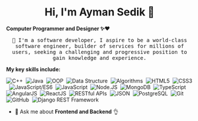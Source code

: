 <h1 align="center">Hi, I'm Ayman Sedik 👋</h1>

**Computer Programmer and Designer ✨❤️**
<p align="center">
<samp>📌 I'm a software developer, I aspire to be a world-class software engineer, builder of services for millions of users, 
 seeking a challenging and progressive position to gain knowledge and experience.</samp>
</p>
 
**My key skills include:**

![C++](https://img.shields.io/badge/C++-%23f2f2f2.svg?style=aquare&logo=C%2B%2B&logoColor=5294E6)&nbsp;
![Java](https://img.shields.io/badge/Java-%23f2f2f2.svg?style=flat-oval&logo=openjdk&logoColor=5294E2)&nbsp;
![OOP](https://img.shields.io/badge/OOP-%23f2f2f2.svg?style=flat-oval&logo=OOP&logoColor=5294E2)&nbsp;
![Data Structure](https://img.shields.io/badge/Data_Structure-%23f2f2f2.svg?style=flat-oval&logo=Data_Structure&logoColor=5294E2)&nbsp;
![Algorithms](https://img.shields.io/badge/Algorithms-%23f2f2f2.svg?style=flat-oval&logo=Algorithms&logoColor=5294E2)&nbsp;
![HTML5](https://img.shields.io/badge/HTML5-%23f2f2f2.svg?style=flat-oval&logo=HTML5&logoColor=5294E2)&nbsp;
![CSS3](https://img.shields.io/badge/CSS3-%23f2f2f2.svg?style=flat-oval&logo=CSS3&logoColor=5294E2)&nbsp;
![JavaScript/ES6](https://img.shields.io/badge/JavaScript/ES6-%23f2f2f2.svg?style=flat-oval&logo=javascript&logoColor=5294E2)&nbsp;
![JavaScript](https://img.shields.io/badge/-JavaScript-%23f2f2f2?style=flat-oval&logo=javascript&logoColor=5294E2)&nbsp;
![Node.JS](https://img.shields.io/badge/Node.JS/Express-%23f2f2f2.svg?style=flat-oval&logo=node.js&logoColor=5294E2)&nbsp;
![MongoDB](https://img.shields.io/badge/MongoDB-%23f2f2f2.svg?style=flat-oval&logo=MongoDB&logoColor=5294E2)&nbsp;
![TypeScript](https://img.shields.io/badge/TypeScript-%23f2f2f2.svg?style=flat-oval&logo=TypeScript&logoColor=5294E2)&nbsp;
![AngularJS](https://img.shields.io/badge/AngularJS-%23f2f2f2.svg?style=flat-oval&logo=angularjs&logoColor=5294E2)&nbsp; 
![ReactJS](https://img.shields.io/badge/ReactJS-%23f2f2f2.svg?style=flat-oval&logo=react&logoColor=5294E2)&nbsp; 
![RESTful APIs](https://img.shields.io/badge/RESTful_APIs-%23f2f2f2.svg?style=flat-oval&logo=RESTful_APIs&logoColor=5294E2)&nbsp; 
![JSON](https://img.shields.io/badge/JSON-%23f2f2f2.svg?style=flat-oval&logo=JSON&logoColor=5294E2)&nbsp; 
![PostgreSQL](https://img.shields.io/badge/PostgreSQL-%23f2f2f2.svg?style=flat-oval&logo=PostgreSQL&logoColor=5294E2)&nbsp; 
![Git](https://img.shields.io/badge/Git-%23f2f2f2.svg?style=flat-oval&logo=Git&logoColor=5294E2)&nbsp; 
![GitHub](https://img.shields.io/badge/GitHub-%23f2f2f2.svg?style=flat-oval&logo=GitHub&logoColor=5294E2)&nbsp;
![Django REST Framework](https://img.shields.io/badge/Django_REST_Framework-%23f2f2f2.svg?style=flat-oval&logo=django&logoColor=5294E2)&nbsp;
 


 
- 💬 Ask me about **Frontend and Backend** 👌
